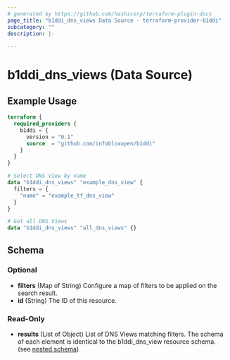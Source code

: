 ```yaml
---
# generated by https://github.com/hashicorp/terraform-plugin-docs
page_title: "b1ddi_dns_views Data Source - terraform-provider-b1ddi"
subcategory: ""
description: |-
  
---
```


# b1ddi_dns_views (Data Source)



## Example Usage

```terraform
terraform {
  required_providers {
    b1ddi = {
      version = "0.1"
      source  = "github.com/infobloxopen/b1ddi"
    }
  }
}

# Select DNS View by name
data "b1ddi_dns_views" "example_dns_view" {
  filters = {
    "name" = "example_tf_dns_view"
  }
}

# Get all DNS Views
data "b1ddi_dns_views" "all_dns_views" {}
```

<!-- schema generated by tfplugindocs -->
## Schema

### Optional

- **filters** (Map of String) Configure a map of filters to be applied on the search result.
- **id** (String) The ID of this resource.

### Read-Only

- **results** (List of Object) List of DNS Views matching filters. The schema of each element is identical to the b1ddi_dns_view resource schema. (see [nested schema](../resources/dns_view.md))
